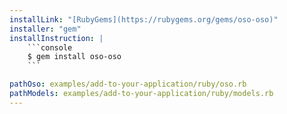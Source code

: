 ```yaml
---
installLink: "[RubyGems](https://rubygems.org/gems/oso-oso)"
installer: "gem"
installInstruction: |
    ```console
    $ gem install oso-oso
    ```

pathOso: examples/add-to-your-application/ruby/oso.rb
pathModels: examples/add-to-your-application/ruby/models.rb
---
```

